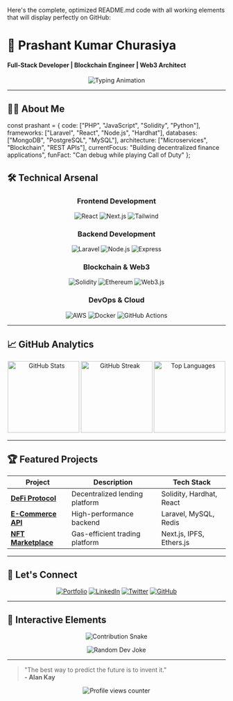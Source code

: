 Here's the complete, optimized README.md code with all working elements that will display perfectly on GitHub:


# 🚀 **Prashant Kumar Churasiya**  
#### **Full-Stack Developer | Blockchain Engineer | Web3 Architect**

<div align="center">
  <img src="https://readme-typing-svg.demolab.com?font=Fira+Code&weight=600&size=22&duration=4000&pause=1000&color=00FF00&width=500&lines=Building+scalable+web+solutions;Crafting+secure+smart+contracts;Developing+decentralized+systems" alt="Typing Animation" />
</div>

---

## 🧑‍💻 **About Me**


const prashant = {
  code: ["PHP", "JavaScript", "Solidity", "Python"],
  frameworks: ["Laravel", "React", "Node.js", "Hardhat"],
  databases: ["MongoDB", "PostgreSQL", "MySQL"],
  architecture: ["Microservices", "Blockchain", "REST APIs"],
  currentFocus: "Building decentralized finance applications",
  funFact: "Can debug while playing Call of Duty"
};



## 🛠 **Technical Arsenal**

<div align="center">

### **Frontend Development**
![React](https://img.shields.io/badge/React-20232A?style=for-the-badge&logo=react&logoColor=61DAFB)
![Next.js](https://img.shields.io/badge/Next.js-000000?style=for-the-badge&logo=nextdotjs&logoColor=white)
![Tailwind](https://img.shields.io/badge/Tailwind_CSS-38B2AC?style=for-the-badge&logo=tailwind-css&logoColor=white)

### **Backend Development**
![Laravel](https://img.shields.io/badge/Laravel-FF2D20?style=for-the-badge&logo=laravel&logoColor=white)
![Node.js](https://img.shields.io/badge/Node.js-339933?style=for-the-badge&logo=nodedotjs&logoColor=white)
![Express](https://img.shields.io/badge/Express.js-000000?style=for-the-badge&logo=express&logoColor=white)

### **Blockchain & Web3**
![Solidity](https://img.shields.io/badge/Solidity-%23363636.svg?style=for-the-badge&logo=solidity&logoColor=white)
![Ethereum](https://img.shields.io/badge/Ethereum-3C3C3D?style=for-the-badge&logo=ethereum&logoColor=white)
![Web3.js](https://img.shields.io/badge/Web3.js-F16822?style=for-the-badge&logo=web3dotjs&logoColor=white)

### **DevOps & Cloud**
![AWS](https://img.shields.io/badge/AWS-%23FF9900.svg?style=for-the-badge&logo=amazon-aws&logoColor=white)
![Docker](https://img.shields.io/badge/Docker-2CA5E0?style=for-the-badge&logo=docker&logoColor=white)
![GitHub Actions](https://img.shields.io/badge/GitHub_Actions-2088FF?style=for-the-badge&logo=github-actions&logoColor=white)

</div>

---

## 📈 **GitHub Analytics**

<div align="center">
  
  <img height="165" src="https://github-readme-stats.vercel.app/api?username=pra8953&show_icons=true&theme=dark&hide_border=true&count_private=true" alt="GitHub Stats" />
  
  <img height="165" src="https://github-readme-streak-stats.herokuapp.com/?user=pra8953&theme=dark&hide_border=true" alt="GitHub Streak" />
  
  <img height="165" src="https://github-readme-stats.vercel.app/api/top-langs/?username=pra8953&layout=compact&theme=dark&hide_border=true" alt="Top Languages" />

</div>

---

## 🏆 **Featured Projects**

| Project | Description | Tech Stack |
|---------|-------------|------------|
| **[DeFi Protocol](https://github.com/pra8953)** | Decentralized lending platform | Solidity, Hardhat, React |
| **[E-Commerce API](https://github.com/pra8953)** | High-performance backend | Laravel, MySQL, Redis |
| **[NFT Marketplace](https://github.com/pra8953)** | Gas-efficient trading platform | Next.js, IPFS, Ethers.js |

---

## 🤝 **Let's Connect**

<div align="center">
  
  [![Portfolio](https://img.shields.io/badge/Portfolio-000000?style=for-the-badge&logo=vercel&logoColor=white)](https://pra8953.github.io/Portfolio_prashant/)
  [![LinkedIn](https://img.shields.io/badge/LinkedIn-0077B5?style=for-the-badge&logo=linkedin&logoColor=white)](https://www.linkedin.com/in/prashant-kumar-chaurasiya-539b84294/)
  [![Twitter](https://img.shields.io/badge/Twitter-1DA1F2?style=for-the-badge&logo=twitter&logoColor=white)](https://twitter.com/pkerraman900)
  [![GitHub](https://img.shields.io/badge/GitHub-100000?style=for-the-badge&logo=github&logoColor=white)](https://github.com/pra8953)

</div>

---

## 🎨 **Interactive Elements**

<div align="center">
  
  ![Contribution Snake](https://github.com/pra8953/pra8953/blob/output/github-contribution-grid-snake.svg)
  
  ![Random Dev Joke](https://readme-jokes.vercel.app/api?hideBorder&theme=dark)

</div>

---

> "The best way to predict the future is to invent it."  
> **- Alan Kay**

<div align="center">
  <img src="https://komarev.com/ghpvc/?username=pra8953&label=Profile+Views&color=blueviolet&style=flat" alt="Profile views counter" />
</div>
